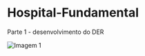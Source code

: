 # Hospital-Fundamental
Parte 1 - desenvolvimento do DER

![Imagem 1]([URL_da_Imagem](https://ibb.co/6FjH05M))

